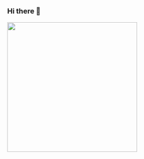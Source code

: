 ### Hi there 👋
<img src="https://octodex.github.com/images/hula_loop_octodex03.gif" width="300px" />
<!--
**DakoMumladze/DakoMumladze** is a ✨ _special_ ✨ repository because its `README.md` (this file) appears on your GitHub profile.

Here are some ideas to get you started:

- 🔭 I’m currently working on ... Admin panel on nuxt
- 🌱 I’m currently learning ... Typescript
- 👯 I’m looking to collaborate on ... Interesting projects
- 🤔 I’m looking for help with ... 
- 💬 Ask me about ... Anything
- 📫 How to reach me: ... dako.dako.mumladze@gmail.com
- 😄 Pronouns: ... 
- ⚡ Fun fact: ... 
-->
